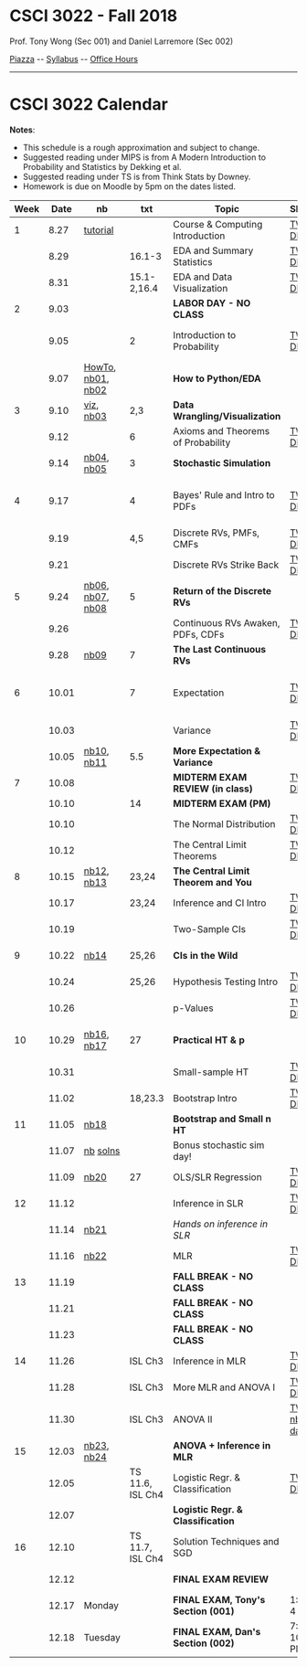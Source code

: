 # CSCI 3022 - Fall 2018

Prof. Tony Wong (Sec 001) and Daniel Larremore (Sec 002)

[Piazza](https://piazza.com/colorado/fall2018/csci3022/home) -- [Syllabus](https://github.com/dblarremore/csci3022/blob/master/resources/syllabus.md) -- [Office Hours](https://goo.gl/YzMniJ)

***

# CSCI 3022 Calendar

**Notes**:
- This schedule is a rough approximation and subject to change.
- Suggested reading under MIPS is from A Modern Introduction to Probability and Statistics by Dekking et al. 
- Suggested reading under TS is from Think Stats by Downey. 
- Homework is due on Moodle by 5pm on the dates listed.

| Week |  Date  |  nb       |  txt        |         Topic                            |  Slides     |  Hmwk            | 
|------|--------|-----------|-------------|------------------------------------------|-------------|------------------| 
| 1    | 8.27   | [tutorial](https://github.com/dblarremore/csci3022/blob/master/notebooks/NumpyPandasTutorial.ipynb)          |             | Course & Computing Introduction          | [TW](https://drive.google.com/open?id=1P9vpqgDoLNYYe0ndQtjPrF8oD2uw-C9H) [DL](https://github.com/dblarremore/csci3022/blob/master/slides/lec1.pdf)            |                  | 
|      | 8.29   |           | 16.1-3      | EDA and Summary Statistics               | [TW](https://drive.google.com/open?id=1sqdIGKmCPCHcVo4bS79zGZpwic2H_6T7) [DL](https://github.com/dblarremore/csci3022/blob/master/slides/lec2.pdf)           |                  | 
|      | 8.31   |           | 15.1-2,16.4 | EDA and Data Visualization              |  [TW](https://drive.google.com/open?id=1m5PvrG0hKUAu8QSOeCYH24RiSrsKcysk) [DL](https://github.com/dblarremore/csci3022/blob/master/slides/lec3.pdf)               | 
| 2    | 9.03   |           |             | **LABOR DAY - NO CLASS**                 |             |                  | 
|      | 9.05   |           | 2 | Introduction to Probability               |  [TW](https://github.com/dblarremore/csci3022/blob/master/slides/lec4_TW.pdf) [DL](https://github.com/dblarremore/csci3022/blob/master/slides/lec4.pdf)           | [Quizlet01 due](https://moodle.cs.colorado.edu/mod/quiz/view.php?id=26849), [hw1  posted](https://github.com/dblarremore/csci3022/tree/master/homework/homework1)      | 
|      | 9.07   | [HowTo](https://github.com/dblarremore/csci3022/blob/master/notebooks/nb00_python_question_mark.ipynb), [nb01](https://github.com/dblarremore/csci3022/blob/master/notebooks/nb01_pandas_titanic.ipynb), [nb02](https://github.com/dblarremore/csci3022/blob/master/notebooks/nb02_summarystats_weather.ipynb)          |             | **How to Python/EDA**                       |             |                  | 
| 3    | 9.10   | [viz](https://github.com/dblarremore/csci3022/blob/master/notebooks/nb_bonus_thePlotThickens.ipynb), [nb03](https://github.com/dblarremore/csci3022/blob/master/notebooks/nb03_graphical_summaries_wrangling.ipynb)          | 2,3         | **Data Wrangling/Visualization**                        |             |                  | 
|      | 9.12   |           | 6           | Axioms and Theorems of Probability       | [TW](https://drive.google.com/open?id=1c9dy7BSgmXBQHMUigDix5BARj2WwxvHS) [DL](https://github.com/dblarremore/csci3022/blob/master/slides/lec5.pdf)            |                  | 
|      | 9.14   | [nb04](https://github.com/dblarremore/csci3022/blob/master/notebooks/nb04_stochastic_simulation.ipynb), [nb05](https://github.com/dblarremore/csci3022/blob/master/notebooks/nb05_condl_total_prob.ipynb)          | 3           | **Stochastic Simulation**                |             | [hw1 due](https://moodle.cs.colorado.edu/mod/assign/view.php?id=26848)          | 
| 4    | 9.17   |           | 4           | Bayes' Rule and Intro to PDFs            | [TW](https://drive.google.com/open?id=1ztkNZbF6lGapdreF1GJhXnXQN6uA9EvD) [DL](https://github.com/dblarremore/csci3022/blob/master/slides/lec6.pdf)           | [hw2 posted](https://github.com/dblarremore/csci3022/tree/master/homework/homework2), [Quizlet02 due](https://moodle.cs.colorado.edu/mod/quiz/view.php?id=26850)       | 
|      | 9.19   |           | 4,5         | Discrete RVs, PMFs, CMFs                 | [TW](https://drive.google.com/open?id=1PA0Vn3k8a9PnnrwqzFWLifaqiLsasZti) [DL](https://github.com/dblarremore/csci3022/blob/master/slides/lec7.pdf)           |                  | 
|      | 9.21   |           |             | Discrete RVs Strike Back                 | [TW](https://drive.google.com/open?id=1vLMU7UhtHHZGJPBWgH8tlfc9BKWcy1Yr) [DL](https://github.com/dblarremore/csci3022/blob/master/slides/lec8.pdf)            |                  | 
| 5    | 9.24   | [nb06](https://github.com/dblarremore/csci3022/blob/master/notebooks/nb06_bayes_LTP.ipynb), [nb07](https://github.com/dblarremore/csci3022/blob/master/notebooks/nb07_discrete_rvs.ipynb), [nb08](https://github.com/dblarremore/csci3022/blob/master/notebooks/nb08_more_discrete_rvs.ipynb)          | 5           | **Return of the Discrete RVs**           |             |  [Quizlet03 due](https://moodle.cs.colorado.edu/mod/quiz/view.php?id=26851)                | 
|      | 9.26   |           |             | Continuous RVs Awaken, PDFs, CDFs        | [TW](https://drive.google.com/open?id=1M5D7GcLQyvovbSOXAZrsLdVlG-YLQWbr) [DL](https://github.com/dblarremore/csci3022/blob/master/slides/lec9.pdf)           |                  | 
|      | 9.28   | [nb09](https://github.com/dblarremore/csci3022/blob/master/notebooks/nb09_continuousRVs.ipynb)          | 7           | **The Last Continuous RVs**              |             | [hw2 due](https://moodle.cs.colorado.edu/mod/assign/view.php?id=26852)          | 
| 6    | 10.01  |           | 7           | Expectation                              | [TW](https://drive.google.com/open?id=1c-Uu3ma82gBetxFjow5q6MNTtgs7o-TA) [DL](https://github.com/dblarremore/csci3022/blob/master/slides/lec10.pdf)           | [hw3 posted](https://github.com/dblarremore/csci3022/tree/master/homework/homework3), [Quizlet04 due](https://moodle.cs.colorado.edu/mod/quiz/view.php?id=26853)       | 
|      | 10.03  |           |             | Variance                                 | [TW](https://drive.google.com/open?id=1g-rJbqj2_4WxFCFX5Xc9RX3LuPFcS0cf) [DL](https://github.com/dblarremore/csci3022/blob/master/slides/lec11.pdf)           |                  | 
|      | 10.05  | [nb10](https://github.com/dblarremore/csci3022/blob/master/notebooks/nb10_expectation.ipynb), [nb11](https://github.com/dblarremore/csci3022/blob/master/notebooks/nb11_exp_and_var.ipynb)          | 5.5         | **More Expectation & Variance**          |             | [Quizlet05 due](https://moodle.cs.colorado.edu/mod/quiz/view.php?id=26854)                 | 
| 7    | 10.08  |           |             | **MIDTERM EXAM REVIEW (in class)**                 | [TW](https://drive.google.com/open?id=14ymiiBgYrrm65CFhjxSDHsg97JuSFyT0) [DL](https://github.com/dblarremore/csci3022/blob/master/slides/DL_review.pdf)            |                  | 
|      | 10.10  |           | 14          | **MIDTERM EXAM (PM)**                  |             |                  | 
|      | 10.10  |           |             | The Normal Distribution                |  [TW](https://drive.google.com/open?id=1i0pTIas7Pk1oOVVbvgJcLGknOnqFwHwr) [DL](https://github.com/dblarremore/csci3022/blob/master/slides/lec12.pdf)          |                  | 
|      | 10.12  |           |             |  The Central Limit Theorems                   | [TW](https://drive.google.com/open?id=1f2Nmf2qO2ls0fhvX2-jKQbUBdRjkr-5h) [DL](https://github.com/dblarremore/csci3022/blob/master/slides/lec13.pdf)            | [hw3 due](https://moodle.cs.colorado.edu/mod/assign/view.php?id=26855)          | 
| 8    | 10.15  | [nb12](https://github.com/dblarremore/csci3022/blob/master/notebooks/nb12_normal.ipynb), [nb13](https://github.com/dblarremore/csci3022/blob/master/notebooks/nb13_centrallimitthm.ipynb)          | 23,24       | **The Central Limit Theorem and You**    |             | [hw4 posted](https://github.com/dblarremore/csci3022/tree/master/homework/homework4)       | 
|      | 10.17  |           | 23,24       | Inference and CI Intro                   | [TW](https://drive.google.com/open?id=12FT-E4-RBE5hCpAgcAPwdo3fMOPa4JVh) [DL](https://github.com/dblarremore/csci3022/blob/master/slides/lec14.pdf)            | [Quizlet06 due](https://moodle.cs.colorado.edu/mod/quiz/view.php?id=26857)                 | 
|      | 10.19  |           |             | Two-Sample CIs                           | [TW](https://drive.google.com/open?id=1mrpE26X6bbwg1ec4P_7rrCUr_GaZ_ID5) [DL](https://github.com/dblarremore/csci3022/blob/master/slides/lec15.pdf)              |                  | 
| 9    | 10.22  | [nb14](https://github.com/dblarremore/csci3022/blob/master/notebooks/nb14_confidenceintervals.ipynb)          | 25,26       | **CIs in the Wild**                      |             | [Quizlet07 due](https://moodle.cs.colorado.edu/mod/quiz/view.php?id=26859)                 | 
|      | 10.24  |           | 25,26       | Hypothesis Testing Intro                 | [TW](https://drive.google.com/open?id=1CG6wI3sBGLekTfz_OMDZFIO3_fCKO8Ft) [DL](https://github.com/dblarremore/csci3022/blob/master/slides/lec16.pdf)           |                  | 
|      | 10.26  |           |             | p-Values                                 | [TW](https://drive.google.com/open?id=1PNaCXf-f9MVMYkwV4op0bWL8c0L7hqji) [DL](https://github.com/dblarremore/csci3022/blob/master/slides/lec17.pdf)            | [hw4 due](https://moodle.cs.colorado.edu/mod/assign/view.php?id=26856)          | 
| 10   | 10.29  | [nb16](https://github.com/dblarremore/csci3022/blob/master/notebooks/nb16_ht.ipynb), [nb17](https://github.com/dblarremore/csci3022/blob/master/notebooks/nb17_pvals.ipynb)          | 27          | **Practical HT & p**                     |             | [Quizlet08 due](https://moodle.cs.colorado.edu/mod/quiz/view.php?id=26862), [hw5 posted](https://github.com/dblarremore/csci3022/tree/master/homework/homework5)       | 
|      | 10.31  |           |             | Small-sample HT                          | [TW](https://drive.google.com/open?id=1KlR2YvpIr4wd0_tlRpc8hGgaIcpF2CA8) [DL](https://drive.google.com/open?id=1FD00N79p7e_8EjFE_A_ch5I384QIWJV-)            |                  | 
|      | 11.02  |           | 18,23.3     |  Bootstrap Intro                         | [TW](https://drive.google.com/open?id=1_vYh7BD-XQAK0uI62uSnPf4KAbHvR8CM) [DL](https://github.com/dblarremore/csci3022/blob/master/slides/lec19.pdf)           |                  | 
| 11   | 11.05  | [nb18](https://github.com/dblarremore/csci3022/blob/master/notebooks/nb18_bootstrap.ipynb)          |             | **Bootstrap and Small n HT**             |             | [Quizlet09 due](https://moodle.cs.colorado.edu/mod/quiz/view.php?id=26863)                 | 
|      | 11.07  |  [nb](https://github.com/dblarremore/csci3022/blob/master/notebooks/nb_blackjack.ipynb) [solns](https://github.com/dblarremore/csci3022/blob/master/notebooks/nb_blackjack_solutions.ipynb)        |             | Bonus stochastic sim day!                                      |             |                  | 
|      | 11.09  | [nb20](https://github.com/dblarremore/csci3022/blob/master/notebooks/nb20_regression.ipynb)          | 27          | OLS/SLR Regression                       | [TW](https://drive.google.com/open?id=1uBxpig9_Dib0gIWdkUm1Aa_rghSWPWbR) [DL](https://github.com/dblarremore/csci3022/blob/master/slides/lec20.pdf)            | [hw5 due](https://moodle.cs.colorado.edu/mod/assign/view.php?id=26858)          | 
| 12   | 11.12  |           |             | Inference in SLR                         | [TW](https://drive.google.com/open?id=1pYtN_ZtZiKUSwfzEBohBfmlljTZZcWel) [DL](https://github.com/dblarremore/csci3022/blob/master/slides/lec21.pdf)            | [hw6 posted](https://github.com/dblarremore/csci3022/tree/master/homework/homework6)       | 
|      | 11.14  | [nb21](https://github.com/dblarremore/csci3022/blob/master/notebooks/nb21_SLRinference.ipynb)          |             | *Hands on inference in SLR*              |             |                  | 
|      | 11.16  | [nb22](https://github.com/dblarremore/csci3022/blob/master/notebooks/nb22_MLR.ipynb)          |             | MLR                                      |  [TW](https://drive.google.com/open?id=1GqVjWrcCDrM5c10QMpcuC276Fseh9dpj) [DL](https://github.com/dblarremore/csci3022/blob/master/slides/lec22.pdf)          | [Quizlet10 due](https://moodle.cs.colorado.edu/mod/quiz/view.php?id=26864)                 | 
| 13   | 11.19  |           |             | **FALL BREAK - NO CLASS**                |             |                  | 
|      | 11.21  |           |             | **FALL BREAK - NO CLASS**                |             |                  | 
|      | 11.23  |           |             | **FALL BREAK - NO CLASS**                |             |                  | 
| 14   | 11.26  |           | ISL Ch3     | Inference in MLR                         | [TW](https://drive.google.com/open?id=1GNStO8PLWZJF2ZhzfvzMRmYprmoSFKHZ) [DL](https://github.com/dblarremore/csci3022/blob/master/slides/lec23.pdf)            | practicum posted | 
|      | 11.28  |           | ISL Ch3     | More MLR and ANOVA I                     | [TW](https://drive.google.com/open?id=1FPri5fdfLy64v4R2k4zbu1-swDGWh6ez) [DL](https://github.com/dblarremore/csci3022/blob/master/slides/lec24.pdf)            |                  | 
|      | 11.30  |           | ISL Ch3     | ANOVA II                                 | [TW-nb](https://github.com/dblarremore/csci3022/blob/master/notebooks/bonus_anova.ipynb), [data](https://github.com/dblarremore/csci3022/blob/master/notebooks/data/holding_breath.csv)            | [hw6 due](https://moodle.cs.colorado.edu/mod/assign/view.php?id=26861)          | 
| 15   | 12.03  | [nb23](https://github.com/dblarremore/csci3022/blob/master/notebooks/nb23_MLRinference.ipynb), [nb24](https://github.com/dblarremore/csci3022/blob/master/notebooks/nb24_ANOVA.ipynb)          |             | **ANOVA + Inference in MLR**             |             |                  | 
|      | 12.05  |           | TS 11.6, ISL Ch4  | Logistic Regr. & Classification          |  [TW](https://drive.google.com/open?id=1UsWVnxE2RVJfRjbWswlkawR0lQ07rIfM) [DL](https://github.com/dblarremore/csci3022/blob/master/slides/lec25.pdf)          |                  | 
|      | 12.07  |           |             | **Logistic Regr. & Classification**      |             |                  | 
| 16   | 12.10  |           | TS 11.7, ISL Ch4  | Solution Techniques and SGD              |             |                  | 
|      | 12.12  |           |             | **FINAL EXAM REVIEW**                    |             | practicum due    | 
|      | 12.17  | Monday    |             | **FINAL EXAM, Tony's Section (001)**     | 1:30-4 PM   |                  | 
|      | 12.18  | Tuesday   |             | **FINAL EXAM, Dan's Section (002)**      | 7:30-10 PM  |                  | 

